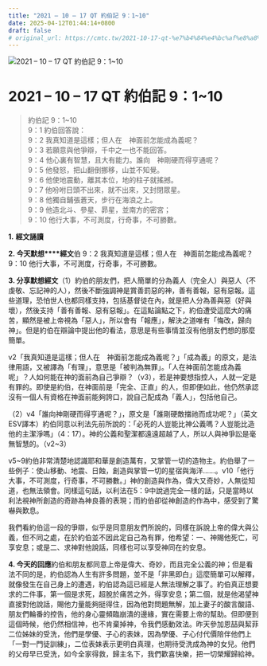 ```yaml
---
title: "2021 – 10 – 17 QT 約伯記 9：1~10"
date: 2025-04-12T01:44:14+0800
draft: false
# original_url: https://cmtc.tw/2021-10-17-qt-%e7%b4%84%e4%bc%af%e8%a8%98-9%ef%bc%9a110
---
```


![2021 – 10 – 17 QT 約伯記 9：1\~10](/images/qt.jpg   "2021 – 10 – 17 QT 約伯記 9：1\~10")

# 2021 – 10 – 17 QT 約伯記 9：1\~10

> 約伯記 9：1\~10  
> 9：1 約伯回答說：  
> 9：2 我真知道是這樣；但人在　神面前怎能成為義呢？  
> 9：3 若願意與他爭辯，千中之一也不能回答。  
> 9：4 他心裏有智慧，且大有能力。誰向　神剛硬而得亨通呢？  
> 9：5 他發怒，把山翻倒挪移，山並不知覺。  
> 9：6 他使地震動，離其本位，地的柱子就搖撼。  
> 9：7 他吩咐日頭不出來，就不出來，又封閉眾星。  
> 9：8 他獨自鋪張蒼天，步行在海浪之上。  
> 9：9 他造北斗、參星、昴星，並南方的密宮；  
> 9：10 他行大事，不可測度，行奇事，不可勝數。

**1.** **經文誦讀**

**2. 今天默想****經文**伯 9：2 我真知道是這樣；但人在　神面前怎能成為義呢？  
9：10 他行大事，不可測度，行奇事，不可勝數。

**3. 分享默想經文**（1）約伯的朋友們，把人簡單的分為義人（完全人）與惡人（不虔敬、忘記神的人），然後不斷強調神是賞善罰惡的神，善有善報，惡有惡報。這些道理，恐怕世人也都同樣支持，包括基督徒在內，就是把人分為善與惡（好與壞），然後支持「善有善報、惡有惡報」。在這點論點之下，約伯遭受這麼大的痛苦，顯然是被上帝視為「惡人」，所以會有「報應」，解決之道唯有「悔改，歸向神」。但是約伯在辯論中提出他的看法，意思是有些事情並沒有他朋友們想的那麼簡單。

v2「我真知道是這樣；但人在　神面前怎能成為義呢？」「成為義」的原文，是法律用語，又被譯為「有理」，意思是「被判為無罪」。「人在神面前怎能成為義呢」？人如何能在神的面前為自己爭辯？（v3），若是神要想指控人，人就一定是有罪的。即使是約伯，在神面前是「完全、正直」的人，但即便如此，他仍然承認沒有一個人有資格在神面前能夠誇口，說自己配成為「義人」，包括他自己。

（2）v4「誰向神剛硬而得亨通呢？」，原文是「誰剛硬敵擋祂而成功呢？」（英文ESV譯本）約伯同意以利法先前所說的：「必死的人豈能比神公義嗎？人豈能比造他的主潔淨嗎」（4：17）。神的公義和聖潔都遠遠超越了人，所以人與神爭訟是毫無智慧的。（v2\~3）

v5\~9約伯非常清楚地認識耶和華是創造萬有，又掌管一切的造物主。約伯舉了一些例子：使山移動、地震、日蝕，創造與掌管一切的星宿與海洋……。v10「他行大事，不可測度，行奇事，不可勝數。」神的創造與作為，偉大又奇妙，人無從知道，也無法領會。同樣這句話，以利法在5：9中說過完全一樣的話，只是當時以利法視神所創造的奇跡為神良善的表現；而約伯卻從神創造的作為中，感受到了驚嚇與歎息。

我們看約伯這一段的爭辯，似乎是同意朋友們所說的，同樣在訴說上帝的偉大與公義，但不同之處，在於約伯並不因此定自己為有罪，他希望：一、神賜他死亡，可享安息；或是二、求神對他說話，同樣也可以享受神同在的安息。

**4. 今天的回應**約伯和朋友都同意上帝是偉大、奇妙，而且完全公義的神；但是看法不同的是，約伯認為人生有許多問題，並不是「非黑即白」這麼簡單可以解釋，就像發生在自己身上的遭遇，約伯認為這已經是人無法理解之事了。約伯真正想要求的二件事，第一個是求死，超脫於痛苦之外，得享安息；第二個，就是他渴望神直接對他說話，賜他力量能夠挺得住，因為他對問題無解，加上妻子的酸言酸語、朋友們輪番的控告，他的身心靈頻臨崩潰的邊緣，實在需要上帝的幫助。但即便到這個時候，他仍然相信神，也不肯棄掉神，令我們感動效法。昨天參加恩喆與絜菲二位姊妹的受洗，他們是學優、子心的表妹，因為學優、子心付代價陪伴他們上「一對一門徒訓練」，二位表妹表示更明白真理，也期待受洗成為神的女兒。他們的父母早已受洗，如今全家得救，歸主名下，我們歡喜快樂，把一切榮耀歸給神。